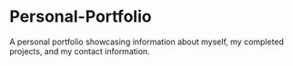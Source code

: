 # Personal-Portfolio
A personal portfolio showcasing information about myself, my completed projects, and my contact information.
